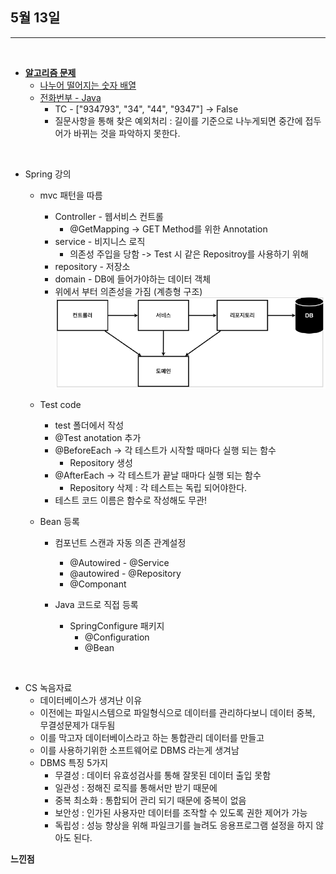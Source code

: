 ## 5월 13일

***

<br>

* __[알고리즘 문제](https://github.com/CureLatte/Bae_joonHub.git)__
  * [나누어 떨어지는 숫자 배열](/Algorithm/Programmers/Level1/나누어떨어지는숫자배열.py)
  * [전화번부 - Java](/Algorithm/Programmers/Level2/전화번호목록.java)
    * TC - ["934793", "34", "44", "9347"] -> False 
    * 질문사항을 통해 찾은 예외처리 : 길이를 기준으로 나누게되면 중간에 접두어가 바뀌는 것을 파악하지 못한다. 

<br>


* Spring 강의 
  * mvc 패턴을 따름
    * Controller - 웹서비스 컨트롤
      * @GetMapping -> GET Method를 위한 Annotation 
    * service - 비지니스 로직
      * 의존성 주입을 당함 -> Test 시 같은 Repositroy를 사용하기 위해 
    * repository - 저장소
    * domain - DB에 들어가야하는 데이터 객체
    * 위에서 부터 의존성을 가짐 (계층형 구조)
    ![Class의존관계.png](Class의존관계.png)
  * Test code 
    * test 폴더에서 작성
    * @Test anotation 추가 
    * @BeforeEach -> 각 테스트가 시작할 때마다 실행 되는 함수
      * Repository 생성
    * @AfterEach -> 각 테스트가 끝날 때마다 실행 되는 함수
      * Repository 삭제 : 각 테스트는 독립 되어야한다. 
    * 테스트 코드 이름은 함수로 작성해도 무관!
    
  * Bean 등록
    * 컴포넌트 스캔과 자동 의존 관계설정
      * @Autowired - @Service
      * @autowired - @Repository
      * @Componant
      
    * Java 코드로 직접 등록 
      * SpringConfigure 패키지
        * @Configuration 
        * @Bean
        
<br>

* CS 녹음자료 
  * 데이터베이스가 생겨난 이유 
  * 이전에는 파일시스템으로 파일형식으로 데이터를 관리하다보니 데이터 중복, 무결성문제가 대두됨
  * 이를 막고자 데이터베이스라고 하는 통합관리 데이터를 만들고 
  * 이를 사용하기위한 소프트웨어로 DBMS 라는게 생겨남 
  * DBMS 특징 5가지
    * 무결성 : 데이터 유효성검사를 통해 잘못된 데이터 출입 못함
    * 일관성 : 정해진 로직를 통해서만 받기 때문에 
    * 중복 최소화 : 통합되어 관리 되기 때문에 중복이 없음
    * 보안성 : 인가된 사용자만 데이터를 조작할 수 있도록 권한 제어가 가능
    * 독립성 : 성능 향상을 위해 파일크기를 늘려도 응용프로그램 설정을 하지 않아도 된다. 

__느낀점__
> 